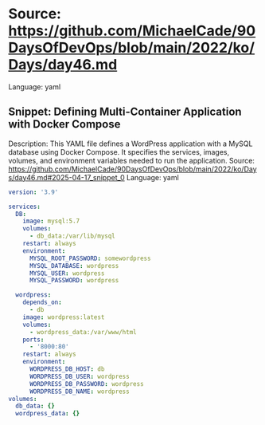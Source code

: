 # Source: https://github.com/MichaelCade/90DaysOfDevOps/blob/main/2022/ko/Days/day46.md
Language: yaml

## Snippet: Defining Multi-Container Application with Docker Compose
Description: This YAML file defines a WordPress application with a MySQL database using Docker Compose. It specifies the services, images, volumes, and environment variables needed to run the application.
Source: https://github.com/MichaelCade/90DaysOfDevOps/blob/main/2022/ko/Days/day46.md#2025-04-17_snippet_0
Language: yaml

```yaml
version: '3.9'

services:
  DB:
    image: mysql:5.7
    volumes:
      - db_data:/var/lib/mysql
    restart: always
    environment:
      MYSQL_ROOT_PASSWORD: somewordpress
      MYSQL_DATABASE: wordpress
      MYSQL_USER: wordpress
      MYSQL_PASSWORD: wordpress

  wordpress:
    depends_on:
      - db
    image: wordpress:latest
    volumes:
      - wordpress_data:/var/www/html
    ports:
      - '8000:80'
    restart: always
    environment:
      WORDPRESS_DB_HOST: db
      WORDPRESS_DB_USER: wordpress
      WORDPRESS_DB_PASSWORD: wordpress
      WORDPRESS_DB_NAME: wordpress
volumes:
  db_data: {}
  wordpress_data: {}
```